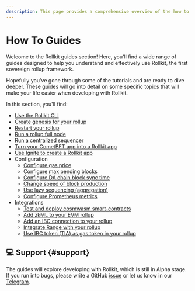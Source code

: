 ```yaml
---
description: This page provides a comprehensive overview of the how to guides available for Rollkit.
---
```


# How To Guides

Welcome to the Rollkit guides section! Here, you'll find a wide range of guides
designed to help you understand and effectively use Rollkit, the first sovereign
rollup framework.

Hopefully you've gone through some of the tutorials and are ready to dive
deeper. These guides will go into detail on some specific topics that will make
your life easier when developing with Rollkit.

In this section, you'll find:

* [Use the Rollkit CLI](/guides/use-rollkit-cli)
* [Create genesis for your rollup](/guides/create-genesis)
* [Restart your rollup](/guides/restart-rollup)
* [Run a rollup full node](/guides/full-node)
* [Run a centralized sequencer](/guides/centralized-sequencer)
* [Turn your CometBFT app into a Rollkit app](/guides/cometbft-to-rollkit)
* [Use Ignite to create a Rollkit app](/guides/ignite-rollkit)
* Configuration
  * [Configure gas price](/guides/gas-price)
  * [Configure max pending blocks](/guides/max-pending-blocks)
  * [Configure DA chain block sync time](/guides/da-block-time)
  * [Change speed of block production](/guides/block-times)
  * [Use lazy sequencing (aggregation)](/guides/lazy-sequencing)
  * [Configure Prometheus metrics](/guides/metrics)
* Integrations
  * [Test and deploy cosmwasm smart-contracts](/guides/cw-orch)
  * [Add zkML to your EVM rollup](/guides/zkml)
  * [Add an IBC connection to your rollup](/guides/ibc-connection)
  * [Integrate Range with your rollup](/guides/rollkit-monitoring)
  * [Use IBC token (TIA) as gas token in your rollup](/guides/use-tia-for-gas)



## 💻 Support {#support}

The guides will explore developing with Rollkit, which is still in Alpha stage.
If you run into bugs, please write a GitHub
[issue](https://github.com/rollkit/docs/issues/new) or let us know in our
[Telegram](https://t.me/rollkit).
